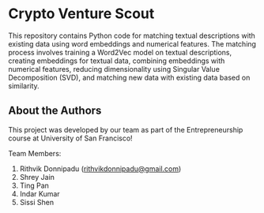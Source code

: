# Crypto Venture Scout

This repository contains Python code for matching textual descriptions with existing data using word embeddings and numerical features. The matching process involves training a Word2Vec model on textual descriptions, creating embeddings for textual data, combining embeddings with numerical features, reducing dimensionality using Singular Value Decomposition (SVD), and matching new data with existing data based on similarity.


## About the Authors

This project was developed by our team as part of the Entrepreneurship course at University of San Francisco!

Team Members:
1. Rithvik Donnipadu (rithvikdonnipadu@gmail.com)
2. Shrey Jain 
3. Ting Pan
4. Indar Kumar
5. Sissi Shen




